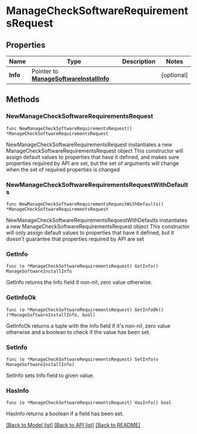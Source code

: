 # ManageCheckSoftwareRequirementsRequest

## Properties

Name | Type | Description | Notes
------------ | ------------- | ------------- | -------------
**Info** | Pointer to [**ManageSoftwareInstallInfo**](ManageSoftwareInstallInfo.md) |  | [optional] 

## Methods

### NewManageCheckSoftwareRequirementsRequest

`func NewManageCheckSoftwareRequirementsRequest() *ManageCheckSoftwareRequirementsRequest`

NewManageCheckSoftwareRequirementsRequest instantiates a new ManageCheckSoftwareRequirementsRequest object
This constructor will assign default values to properties that have it defined,
and makes sure properties required by API are set, but the set of arguments
will change when the set of required properties is changed

### NewManageCheckSoftwareRequirementsRequestWithDefaults

`func NewManageCheckSoftwareRequirementsRequestWithDefaults() *ManageCheckSoftwareRequirementsRequest`

NewManageCheckSoftwareRequirementsRequestWithDefaults instantiates a new ManageCheckSoftwareRequirementsRequest object
This constructor will only assign default values to properties that have it defined,
but it doesn't guarantee that properties required by API are set

### GetInfo

`func (o *ManageCheckSoftwareRequirementsRequest) GetInfo() ManageSoftwareInstallInfo`

GetInfo returns the Info field if non-nil, zero value otherwise.

### GetInfoOk

`func (o *ManageCheckSoftwareRequirementsRequest) GetInfoOk() (*ManageSoftwareInstallInfo, bool)`

GetInfoOk returns a tuple with the Info field if it's non-nil, zero value otherwise
and a boolean to check if the value has been set.

### SetInfo

`func (o *ManageCheckSoftwareRequirementsRequest) SetInfo(v ManageSoftwareInstallInfo)`

SetInfo sets Info field to given value.

### HasInfo

`func (o *ManageCheckSoftwareRequirementsRequest) HasInfo() bool`

HasInfo returns a boolean if a field has been set.


[[Back to Model list]](../README.md#documentation-for-models) [[Back to API list]](../README.md#documentation-for-api-endpoints) [[Back to README]](../README.md)


